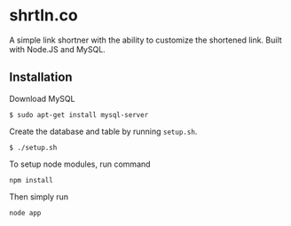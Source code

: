 # shrtln.co
A simple link shortner with the ability to customize the shortened link. Built with Node.JS and MySQL.

## Installation
Download MySQL
```
$ sudo apt-get install mysql-server
```

Create the database and table by running `setup.sh`.

`$ ./setup.sh`

To setup node modules, run command
```
npm install
```

Then simply run
```
node app
```
